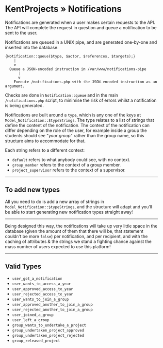 # KentProjects &raquo; Notifications

Notifications are generated when a user makes certain requests to the API. The API will complete the request in question
and queue a notification to be sent to the user.

Notifications are queued in a UNIX pipe, and are generated one-by-one and inserted into the database:

```
{Notification::queue($type, $actor, $references, $targets);}  
    |  
    v  
  Queue a JSON-encoded instruction in /var/www/notifications-pipe  
      |  
      v  
    Execute /notifications.php with the JSON-encoded instruction as an argument.
```

Checks are done in `Notification::queue` and in the main `/notifications.php` script, to minimise the risk of errors
whilst a notification is being generated.

Notifications are built around a `type`, which is any one of the keys at `Model_Notification::$typeStrings`. The type
relates to a list of strings that define the content of the notification. The context of the notification can differ
depending on the role of the user, for example inside a group the students should see "*your group*" rather than the
group name, so this structure aims to accommodate for that.

Each string refers to a different context:

- `default` refers to what anybody could see, with no context.
- `group_member` refers to the context of a group member.
- `project_supervisor` refers to the context of a supervisor.

----

## To add new types

All you need to do is add a new array of strings in `Model_Notification::$typeStrings`, and the structure will adapt and
you'll be able to start generating new notification types straight away!

----

Being designed this way, the notifications will take up very little space in the database (given the amount of them that
there will be, that statement couldn't be more `false`) per notification, and per recipient, and with the caching of
attributes & the strings we stand a fighting chance against the mass number of users expected to use this platform!

----

## Valid Types

- `user_got_a_notification`
- `user_wants_to_access_a_year`
- `user_approved_access_to_year`
- `user_rejected_access_to_year`
- `user_wants_to_join_a_group`
- `user_approved_another_to_join_a_group`
- `user_rejected_another_to_join_a_group`
- `user_joined_a_group`
- `user_left_a_group`
- `group_wants_to_undertake_a_project`
- `group_undertaken_project_approved`
- `group_undertaken_project_rejected`
- `group_released_project`